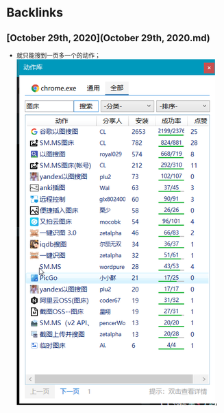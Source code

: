 
# Backlinks
## [October 29th, 2020](October 29th, 2020.md)
- 就只能搜到一页多一个的动作；![](../images/L2tRghAmXc.png?)，

